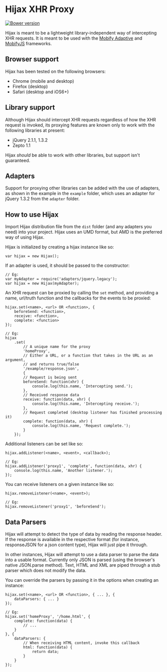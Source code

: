 # Hijax XHR Proxy

[![Bower version](https://badge.fury.io/bo/hijax.svg)](http://badge.fury.io/bo/hijax)

Hijax is meant to be a lightweight library-independent way of intercepting XHR
requests. It is meant to be used with the
[Mobify Adaptive](https://github.com/mobify/adaptivejs) and
[MobifyJS](https://github.com/mobify/mobifyjs) frameworks.

## Browser support
Hijax has been tested on the following browsers:

- Chrome (mobile and desktop)
- Firefox (desktop)
- Safari (desktop and iOS6+)

## Library support
Although Hijax should intercept XHR requests regardless of how the XHR request
is invoked, its proxying features are known only to work with the following
libraries at present:

- jQuery 2.1.1, 1.3.2
- Zepto 1.1

Hijax *should* be able to work with other libraries, but support isn't
guaranteed.

## Adapters
Support for proxying other libraries can be added with the use of adapters, as
shown in the example in the `example` folder, which uses an adapter for jQuery
1.3.2 from the `adapter` folder.

## How to use Hijax
Import Hijax distribution file from the `dist` folder (and any adapters you
need) into your project. Hijax uses an UMD format, but AMD is the preferred way
of using Hijax.

Hijax is initialized by creating a hijax instance like so:

    var hijax = new Hijax();

If an adapter is used, it should be passed to the constructor:

    // Eg:
    var myAdapter = require('adapters/jquery.legacy');
    var hijax = new Hijax(myAdapter);

An XHR request can be proxied by calling the `set` method, and providing a name,
url/truth function and the callbacks for the events to be proxied:

    hijax.set(<name>, <url> OR <function>, {
        beforeSend: <function>, 
        receive: <function>,
        complete: <function> 
    });

    // Eg:
    hijax
        .set(
            // A unique name for the proxy
            'homeProxy',
            // Either a URL, or a function that takes in the URL as an argument,
            // and returns true/false
            '/example/response.json',
            {
            // Request is being sent
            beforeSend: function(xhr) {
                console.log(this.name, 'Intercepting send.');
            },
            // Received response data
            receive: function(data, xhr) {
                console.log(this.name, 'Intercepting receive.');
            },
            // Request completed (desktop listener has finished processing it)
            complete: function(data, xhr) {
                console.log(this.name, 'Request complete.');
            }
        });

Additional listeners can be set like so:

    hijax.addListener(<name>, <event>, <callback>);

    // Eg:
    hijax.addListener('proxy1', 'complete', function(data, xhr) {
        console.log(this.name, 'Another listener.');
    });

You can receive listeners on a given instance like so:

    hijax.removeListener(<name>, <event>);

    // Eg:
    hijax.removeListener('proxy1', 'beforeSend');

## Data Parsers
Hijax will attempt to detect the type of data by reading the response header. If
the response is available in the respective format (for instance, responseJSON
for a json content type), Hijax will just pipe it through.

In other instances, Hijax will attempt to use a data parser to parse the data
into a usable format. Currently only JSON is parsed (using the browser's native
JSON.parse method). Text, HTML and XML are piped through a stub parser which
does not modify the data.

You can override the parsers by passing it in the options when creating an
instance:

    hijax.set(<name>, <url> OR <function>, { ... }, {
        dataParsers: { ... }
    });

    // Eg:
    hijax.set('homeProxy', '/home.html', {
        complete: function(data) {
            // ...
        }
    }, {
        dataParsers: {
            // When receiving HTML content, invoke this callback
            html: function(data) {
                return data;
            }
        }
    });
